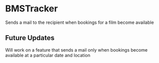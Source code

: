 # BMSTracker
Sends a mail to the recipient when bookings for a film become available

## Future Updates
Will work on a feature that sends a mail only when bookings become available at a particular date and location
